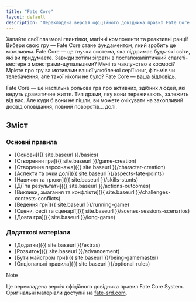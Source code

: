 ```yaml
---
title: "Fate Core"
layout: default
description: "Перекладена версія офіційного довідника правил Fate Core System"
---
```

Хапайте свої плазмові гвинтівки, магічні компоненти та реактивні ранці! Вибери свою гру — Fate Core стане фундаментом, який зробить це можливим. Fate Core — це гнучка система, яка підтримає будь-які світи, які ви придумаєте. Завжди хотіли зіграти в постапокаліптичний спагеті-вестерн з монстрами-щупальцями? Мечі та чаклунство в космосі? Мрієте про гру за мотивами вашої улюбленої серії книг, фільмів чи телебачення, але такої ніколи не було? Fate Core — ваша відповідь.

Fate Core — це настільна рольова гра про активних, здібних людей, які ведуть драматичне життя. Тип драми, яку вони переживають, залежить від вас. Але куди б вони не пішли, ви можете очікувати на захопливий досвід оповідання, повний поворотів... долі.

## Зміст

### Основні правила
- [Основи]({{ site.baseurl }}/basics)
- [Створення гри]({{ site.baseurl }}/game-creation)
- [Створення персонажа]({{ site.baseurl }}/character-creation)
- [Аспекти та очки долі]({{ site.baseurl }}/aspects-fate-points)
- [Навички та трюки]({{ site.baseurl }}/skills-stunts)
- [Дії та результати]({{ site.baseurl }}/actions-outcomes)
- [Виклики, змагання та конфлікти]({{ site.baseurl }}/challenges-contests-conflicts)
- [Ведення гри]({{ site.baseurl }}/running-game)
- [Сцени, сесії та сценарії]({{ site.baseurl }}/scenes-sessions-scenarios)
- [Довга гра]({{ site.baseurl }}/long-game)

### Додаткові матеріали
- [Додатки]({{ site.baseurl }}/extras)
- [Розвиток]({{ site.baseurl }}/advancement)
- [Бути майстром гри]({{ site.baseurl }}/being-gamemaster)
- [Опціональні правила]({{ site.baseurl }}/optional-rules)

> [!NOTE]
> Це перекладена версія офіційного довідника правил Fate Core System. Оригінальні матеріали доступні на [fate-srd.com](https://fate-srd.com/).